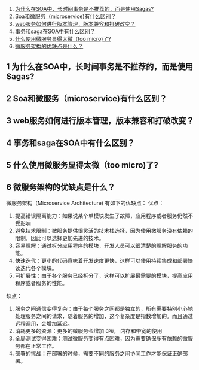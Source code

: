 
1. [为什么在SOA中，长时间事务是不推荐的，而是使用Sagas?](#1-wei-shen-me-zai-soa-zhong-chang-shi-jian-shi-wu-shi-bu-tui-jian-de-er-shi-shi-yong-sagas)
2. [Soa和微服务（microservice)有什么区别？](#2-soa-he-wei-fu-wu-microservice-you-shen-me-qu-bie)
3. [web服务如何进行版本管理，版本兼容和打破改变？](#3-web-fu-wu-ru-he-jin-hang-ban-ben-guan-li-ban-ben-jian-rong-he-da-po-gai-bian)
4. [事务和saga在SOA中有什么区别？](#4-shi-wu-he-saga-zai-soa-zhong-you-shen-me-qu-bie)
5. [什么使用微服务显得太微（too micro)了?](#5-shen-me-shi-yong-wei-fu-wu-xian-de-tai-wei-too-micro-le)
6. [微服务架构的优缺点是什么？](#6-wei-fu-wu-jia-gou-de-you-que-dian-shi-shen-me)

## 1 为什么在SOA中，长时间事务是不推荐的，而是使用Sagas?
## 2 Soa和微服务（microservice)有什么区别？
## 3 web服务如何进行版本管理，版本兼容和打破改变？
## 4 事务和saga在SOA中有什么区别？
## 5 什么使用微服务显得太微（too micro)了?

## 6 微服务架构的优缺点是什么？

微服务架构（Microservice Architecture) 有如下的优缺点：
优点：
1. 提高错误隔离能力：如果说某个单模块发生了故障，应用程序或者服务仍然不受影响
2. 避免技术限制：微服务提供很灵活的技术栈选择，因为使用微服务没有依赖的限制，因此可以选择更加先进的技术。
3. 容易理解：通过拆分应用程序的模块，开发人员可以很清楚的理解服务的功能。
4. 快速迭代：更小的代码意味着开发速度更快，这样可以使用持续集成和部署快读迭代各个模块。
5. 可扩展性：由于各个服务已经拆分了，这样可以扩展最需要的模块，提高应用程序或者服务的性能。

缺点：
1. 服务之间通信变得复杂：由于每个服务之间都是独立的，所有需要特别小心地处理服务之间的请求，随着服务的增加，这个复杂度是指数增加的。而且通过远程调用，会增加延迟。
2. 消耗更多的资源：更多的微服务会增加 `CPU`， 内存和带宽的使用
3. 全局测试变得困难：测试微服务变得有点困难，因为需要确保多有依赖的微服务都在正常工作。
4. 部署的挑战：在部署的时候，需要不同的服务之间协同工作才能保证正确部署。

